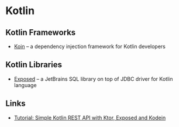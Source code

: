 # Kotlin

## Kotlin Frameworks
* [Koin](https://insert-koin.io/docs/reference/introduction) – a dependency
  injection framework for Kotlin developers

## Kotlin Libraries
* [Exposed](https://github.com/JetBrains/Exposed/wiki/Getting-Started)
  – a JetBrains SQL library on top of JDBC driver for Kotlin language


## Links
* [Tutorial: Simple Kotlin REST API with Ktor, Exposed and Kodein](https://bettercoding.dev/kotlin/ktor-rest-api-exposed/)
